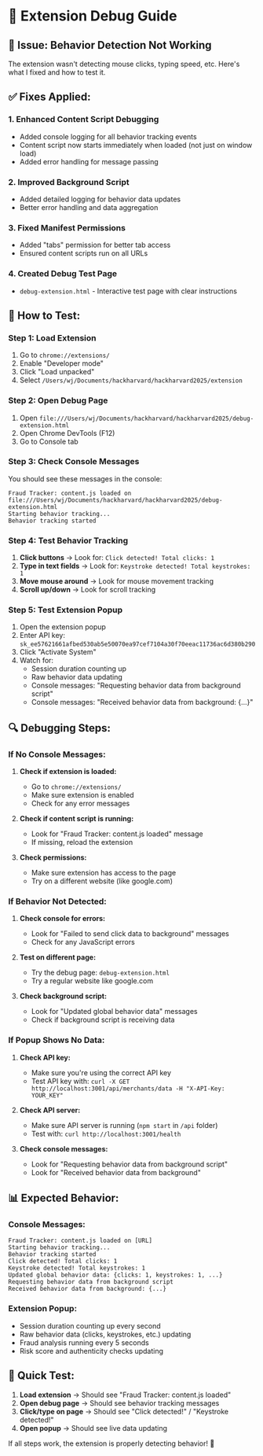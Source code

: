 # 🔧 Extension Debug Guide

## 🚨 **Issue: Behavior Detection Not Working**

The extension wasn't detecting mouse clicks, typing speed, etc. Here's what I fixed and how to test it.

## ✅ **Fixes Applied:**

### **1. Enhanced Content Script Debugging**
- Added console logging for all behavior tracking events
- Content script now starts immediately when loaded (not just on window load)
- Added error handling for message passing

### **2. Improved Background Script**
- Added detailed logging for behavior data updates
- Better error handling and data aggregation

### **3. Fixed Manifest Permissions**
- Added "tabs" permission for better tab access
- Ensured content scripts run on all URLs

### **4. Created Debug Test Page**
- `debug-extension.html` - Interactive test page with clear instructions

## 🧪 **How to Test:**

### **Step 1: Load Extension**
1. Go to `chrome://extensions/`
2. Enable "Developer mode"
3. Click "Load unpacked"
4. Select `/Users/wj/Documents/hackharvard/hackharvard2025/extension`

### **Step 2: Open Debug Page**
1. Open `file:///Users/wj/Documents/hackharvard/hackharvard2025/debug-extension.html`
2. Open Chrome DevTools (F12)
3. Go to Console tab

### **Step 3: Check Console Messages**
You should see these messages in the console:

```
Fraud Tracker: content.js loaded on file:///Users/wj/Documents/hackharvard/hackharvard2025/debug-extension.html
Starting behavior tracking...
Behavior tracking started
```

### **Step 4: Test Behavior Tracking**
1. **Click buttons** → Look for: `Click detected! Total clicks: 1`
2. **Type in text fields** → Look for: `Keystroke detected! Total keystrokes: 1`
3. **Move mouse around** → Look for mouse movement tracking
4. **Scroll up/down** → Look for scroll tracking

### **Step 5: Test Extension Popup**
1. Open the extension popup
2. Enter API key: `sk_ee57621661afbed530ab5e50070ea97cef7104a30f70eeac11736ac6d380b290`
3. Click "Activate System"
4. Watch for:
   - Session duration counting up
   - Raw behavior data updating
   - Console messages: "Requesting behavior data from background script"
   - Console messages: "Received behavior data from background: {...}"

## 🔍 **Debugging Steps:**

### **If No Console Messages:**
1. **Check if extension is loaded:**
   - Go to `chrome://extensions/`
   - Make sure extension is enabled
   - Check for any error messages

2. **Check if content script is running:**
   - Look for "Fraud Tracker: content.js loaded" message
   - If missing, reload the extension

3. **Check permissions:**
   - Make sure extension has access to the page
   - Try on a different website (like google.com)

### **If Behavior Not Detected:**
1. **Check console for errors:**
   - Look for "Failed to send click data to background" messages
   - Check for any JavaScript errors

2. **Test on different page:**
   - Try the debug page: `debug-extension.html`
   - Try a regular website like google.com

3. **Check background script:**
   - Look for "Updated global behavior data" messages
   - Check if background script is receiving data

### **If Popup Shows No Data:**
1. **Check API key:**
   - Make sure you're using the correct API key
   - Test API key with: `curl -X GET http://localhost:3001/api/merchants/data -H "X-API-Key: YOUR_KEY"`

2. **Check API server:**
   - Make sure API server is running (`npm start` in `/api` folder)
   - Test with: `curl http://localhost:3001/health`

3. **Check console messages:**
   - Look for "Requesting behavior data from background script"
   - Look for "Received behavior data from background"

## 📊 **Expected Behavior:**

### **Console Messages:**
```
Fraud Tracker: content.js loaded on [URL]
Starting behavior tracking...
Behavior tracking started
Click detected! Total clicks: 1
Keystroke detected! Total keystrokes: 1
Updated global behavior data: {clicks: 1, keystrokes: 1, ...}
Requesting behavior data from background script
Received behavior data from background: {...}
```

### **Extension Popup:**
- Session duration counting up every second
- Raw behavior data (clicks, keystrokes, etc.) updating
- Fraud analysis running every 5 seconds
- Risk score and authenticity checks updating

## 🚀 **Quick Test:**

1. **Load extension** → Should see "Fraud Tracker: content.js loaded"
2. **Open debug page** → Should see behavior tracking messages
3. **Click/type on page** → Should see "Click detected!" / "Keystroke detected!"
4. **Open popup** → Should see live data updating

If all steps work, the extension is properly detecting behavior! 🎉
